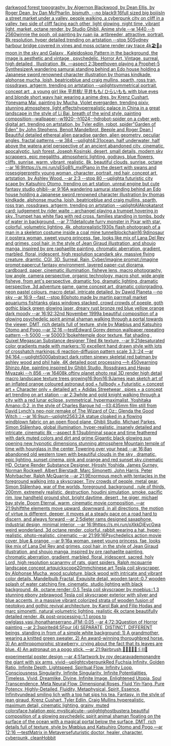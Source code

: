 [darkwood forest topography, by Algernon Blackwood, by Dean Ellis, by Roger Dean, by Dan McPharlin, bismuth, --no black](https://www.ebank.nz/aiartgenerator?category=darkwood%2520forest%2520topography%2C%2520by%2520Algernon%2520Blackwood%2C%2520by%2520Dean%2520Ellis%2C%2520by%2520Roger%2520Dean%2C%2520by%2520Dan%2520McPharlin%2C%2520bismuth%2C%2520--no%2520black)[9:16](https://www.ebank.nz/aiartgenerator?category=9%3A16)[full sized big boiiis](https://www.ebank.nz/aiartgenerator?category=full%2520sized%2520big%2520boiiis)[In a street market under a valley, people walking, a cyberpunk city on cliff in a valley, two side of cliff facing each other, light glowing, night time, vibrant light, market, octane render, by Studio Ghibli, Anime style  --w 1440 --h 2560](https://www.ebank.nz/aiartgenerator?category=In%2520a%2520street%2520market%2520under%2520a%2520valley%2C%2520people%2520walking%2C%2520a%2520cyberpunk%2520city%2520on%2520cliff%2520in%2520a%2520valley%2C%2520two%2520side%2520of%2520cliff%2520facing%2520each%2520other%2C%2520light%2520glowing%2C%2520night%2520time%2C%2520vibrant%2520light%2C%2520market%2C%2520octane%2520render%2C%2520by%2520Studio%2520Ghibli%2C%2520Anime%2520style%2520%2520--w%25201440%2520--h%25202560)[winnie the pooh, oil painting by ruan jia, artbreeder, attractive, portrait, 8k resolution, hyper detailed,trending on artstation --stop 50](https://www.ebank.nz/aiartgenerator?category=winnie%2520the%2520pooh%2C%2520oil%2520painting%2520by%2520ruan%2520jia%2C%2520artbreeder%2C%2520attractive%2C%2520portrait%2C%25208k%2520resolution%2C%2520hyper%2520detailed%2Ctrending%2520on%2520artstation%2520--stop%252050)[Sydney harbour bridge covered in vines and moss octane render ray trace 4k](https://www.ebank.nz/aiartgenerator?category=Sydney%2520harbour%2520bridge%2520covered%2520in%2520vines%2520and%2520moss%2520octane%2520render%2520ray%2520trace%25204k)[🏖🦑](https://www.ebank.nz/aiartgenerator?category=%F0%9F%8F%96%F0%9F%A6%91)[a moon in the sky and Galaxy , Kaleidoskop Pattern in the background, the image is aesthetic and vintage , psychedelic, Horror Art, Vintage, surreal, high detailed , Illustration, 8k, —aspect 2:3](https://www.ebank.nz/aiartgenerator?category=a%2520moon%2520in%2520the%2520sky%2520and%2520Galaxy%2520%2C%2520Kaleidoskop%2520Pattern%2520in%2520the%2520background%2C%2520the%2520image%2520is%2520aesthetic%2520and%2520vintage%2520%2C%2520psychedelic%2C%2520Horror%2520Art%2C%2520Vintage%2C%2520surreal%2C%2520high%2520detailed%2520%2C%2520Illustration%2C%25208k%2C%2520%E2%80%94aspect%25202%3A3)[beethoven playing a Prophet-5 Synthesizer](https://www.ebank.nz/aiartgenerator?category=beethoven%2520playing%2520a%2520Prophet-5%2520Synthesizer)[A wandering samurai standing behind an Edo house holding a Japanese sword,renowned character illustration by thomas kindkade, alphonse mucha, loish, beatriceblue and craig mullins, sparth, ross tran, rossdraws, artgerm, trending on artstation --uplight](https://www.ebank.nz/aiartgenerator?category=A%2520wandering%2520samurai%2520standing%2520behind%2520an%2520Edo%2520house%2520holding%2520a%2520Japanese%2520sword%2Crenowned%2520character%2520illustration%2520by%2520thomas%2520kindkade%2C%2520alphonse%2520mucha%2C%2520loish%2C%2520beatriceblue%2520and%2520craig%2520mullins%2C%2520sparth%2C%2520ross%2520tran%2C%2520rossdraws%2C%2520artgerm%2C%2520trending%2520on%2520artstation%2520--uplight)[symmetrical portrait, concept art , a young girl like 平井桃/ 平井もも/ ひらいもも with blue eyes and blonde short wavy hair wearing a anime dres, by Krenz Cushart, Yoneyama Mai, painting by Mucha, Violet evergarden, trending pixiv, stunning atmosphere, light effects](https://www.ebank.nz/aiartgenerator?category=symmetrical%2520portrait%2C%2520concept%2520art%2520%2C%2520a%2520young%2520girl%2520like%2520%E5%B9%B3%E4%BA%95%E6%A1%83/%2520%E5%B9%B3%E4%BA%95%E3%82%82%E3%82%82/%2520%E3%81%B2%E3%82%89%E3%81%84%E3%82%82%E3%82%82%2520with%2520blue%2520eyes%2520and%2520blonde%2520short%2520wavy%2520hair%2520wearing%2520a%2520anime%2520dres%2C%2520by%2520Krenz%2520Cushart%2C%2520Yoneyama%2520Mai%2C%2520painting%2520by%2520Mucha%2C%2520Violet%2520evergarden%2C%2520trending%2520pixiv%2C%2520stunning%2520atmosphere%2C%2520light%2520effects)[hyperrealistic palace in China in a great landscape in the style of Li Bai, breath of the wind style, painting composition--wallpaper--w1920--h1024--hd](https://www.ebank.nz/aiartgenerator?category=hyperrealistic%2520palace%2520in%2520China%2520in%2520a%2520great%2520landscape%2520in%2520the%2520style%2520of%2520Li%2520Bai%2C%2520breath%2520of%2520the%2520wind%2520style%2C%2520painting%2520composition--wallpaper--w1920--h1024--hd)[robot-spider on a cyber web, digital art, trending on artstation, by Tyler edlin, robot, spider](https://www.ebank.nz/aiartgenerator?category=robot-spider%2520on%2520a%2520cyber%2520web%2C%2520digital%2520art%2C%2520trending%2520on%2520artstation%2C%2520by%2520Tyler%2520edlin%2C%2520robot%2C%2520spider)["Garden of Eden" by John Stephens, Benoit Mandelbrot, Beeple and Roger Dean | Beautiful detailed ethereal alien paradise garden, alien geometry, peculiar angles, fractal patterns --w 384 --uplight](https://www.ebank.nz/aiartgenerator?category=%22Garden%2520of%2520Eden%22%2520by%2520John%2520Stephens%2C%2520Benoit%2520Mandelbrot%2C%2520Beeple%2520and%2520Roger%2520Dean%2520%7C%2520Beautiful%2520detailed%2520ethereal%2520alien%2520paradise%2520garden%2C%2520alien%2520geometry%2C%2520peculiar%2520angles%2C%2520fractal%2520patterns%2520--w%2520384%2520--uplight)[4:3](https://www.ebank.nz/aiartgenerator?category=4%3A3)[1](https://www.ebank.nz/aiartgenerator?category=1)[ocean. half underwater, half above the water](https://www.ebank.nz/aiartgenerator?category=ocean.%2520half%2520underwater%2C%2520half%2520above%2520the%2520water)[a ariel perspective of an ancient abandoned city, cinematic, apocalyptic, lush forest, Joseph Kosinski, desert, small details, modern sky scrappers, epic megaliths, atmospheric lighting, godrays, blue flowers, cliffs, sunrise, warm, vibrant, realistic, 8k, beautiful clouds, sunrise, octane --ar 16:9](https://www.ebank.nz/aiartgenerator?category=a%2520ariel%2520perspective%2520of%2520an%2520ancient%2520abandoned%2520city%2C%2520cinematic%2C%2520apocalyptic%2C%2520lush%2520forest%2C%2520Joseph%2520Kosinski%2C%2520desert%2C%2520small%2520details%2C%2520modern%2520sky%2520scrappers%2C%2520epic%2520megaliths%2C%2520atmospheric%2520lighting%2C%2520godrays%2C%2520blue%2520flowers%2C%2520cliffs%2C%2520sunrise%2C%2520warm%2C%2520vibrant%2C%2520realistic%2C%25208k%2C%2520beautiful%2520clouds%2C%2520sunrise%2C%2520octane%2520--ar%252016%3A9)[<https://s.mj.run/sESgB1j_mxI>](https://www.ebank.nz/aiartgenerator?category=%3Chttps%3A//s.mj.run/sESgB1j_mxI%3E)[Piano in the desert with swans and roses](https://www.ebank.nz/aiartgenerator?category=Piano%2520in%2520the%2520desert%2520with%2520swans%2520and%2520roses)[giger](https://www.ebank.nz/aiartgenerator?category=giger)[pretty young woman, character, portrait, red hair, concept art, artstation, by Ashley Wood. --ar 2:3 --stop 80 --uplight](https://www.ebank.nz/aiartgenerator?category=pretty%2520young%2520woman%2C%2520character%2C%2520portrait%2C%2520red%2520hair%2C%2520concept%2520art%2C%2520artstation%2C%2520by%2520Ashley%2520Wood.%2520--ar%25202%3A3%2520--stop%252080%2520--uplight)[a futuristic city scape by Katsuhiro Otomo, trending on art station, unreal engine  but cute fantasy studio ghibli--ar 9:16](https://www.ebank.nz/aiartgenerator?category=a%2520futuristic%2520city%2520scape%2520by%2520Katsuhiro%2520Otomo%2C%2520trending%2520on%2520art%2520station%2C%2520unreal%2520engine%2520%2520but%2520cute%2520fantasy%2520studio%2520ghibli--ar%25209%3A16)[A wandering samurai standing behind an Edo house holding a Japanese sword,renowned character illustration by thomas kindkade, alphonse mucha, loish, beatriceblue and craig mullins, sparth, ross tran, rossdraws, artgerm, trending on artstation --uplight](https://www.ebank.nz/aiartgenerator?category=A%2520wandering%2520samurai%2520standing%2520behind%2520an%2520Edo%2520house%2520holding%2520a%2520Japanese%2520sword%2Crenowned%2520character%2520illustration%2520by%2520thomas%2520kindkade%2C%2520alphonse%2520mucha%2C%2520loish%2C%2520beatriceblue%2520and%2520craig%2520mullins%2C%2520sparth%2C%2520ross%2520tran%2C%2520rossdraws%2C%2520artgerm%2C%2520trending%2520on%2520artstation%2520--uplight)[AlAkroka](https://www.ebank.nz/aiartgenerator?category=AlAkroka)[tarot card: judgement by rider waite :: archangel playing a trumpet hovering in sky..Trumpet has white flag with red cross.  families standing in tombs. body of water in background.  --ar 7:11](https://www.ebank.nz/aiartgenerator?category=tarot%2520card%3A%2520judgement%2520by%2520rider%2520waite%2520%3A%3A%2520archangel%2520playing%2520a%2520trumpet%2520hovering%2520in%2520sky..Trumpet%2520has%2520white%2520flag%2520with%2520red%2520cross.%2520%2520families%2520standing%2520in%2520tombs.%2520body%2520of%2520water%2520in%2520background.%2520%2520--ar%25207%3A11)[detail](https://www.ebank.nz/aiartgenerator?category=detail)[cute furry monster in Pixar with star, colorful, volumetric lighting, 4k, photorealistic](https://www.ebank.nz/aiartgenerator?category=cute%2520furry%2520monster%2520in%2520Pixar%2520with%2520star%2C%2520colorful%2C%2520volumetric%2520lighting%2C%25204k%2C%2520photorealistic)[1930s flash photograph of a man in a skeleton costume inside a coal mine tunnel](https://www.ebank.nz/aiartgenerator?category=1930s%2520flash%2520photograph%2520of%2520a%2520man%2520in%2520a%2520skeleton%2520costume%2520inside%2520a%2520coal%2520mine%2520tunnel)[blockchain](https://www.ebank.nz/aiartgenerator?category=blockchain)[16:9](https://www.ebank.nz/aiartgenerator?category=16%3A9)[dinosaur jr poster](https://www.ebank.nz/aiartgenerator?category=dinosaur%2520jr%2520poster)[a woman, sweet young princess, fae, looks like mix of Lana Del Rey and grimes, cool hair, in the style of Jean Giraud illustration, and shoujo manga, inspired by pre raphaelite painting, chromatic aberration, gradient, marbled, floral, iridescent, high resolution scan](https://www.ebank.nz/aiartgenerator?category=a%2520woman%2C%2520sweet%2520young%2520princess%2C%2520fae%2C%2520looks%2520like%2520mix%2520of%2520Lana%2520Del%2520Rey%2520and%2520grimes%2C%2520cool%2520hair%2C%2520in%2520the%2520style%2520of%2520Jean%2520Giraud%2520illustration%2C%2520and%2520shoujo%2520manga%2C%2520inspired%2520by%2520pre%2520raphaelite%2520painting%2C%2520chromatic%2520aberration%2C%2520gradient%2C%2520marbled%2C%2520floral%2C%2520iridescent%2C%2520high%2520resolution%2520scan)[dark sky, massive flying creature, dramtic, CGI, 3D, Surreal, Rain, Cyber](https://www.ebank.nz/aiartgenerator?category=dark%2520sky%2C%2520massive%2520flying%2520creature%2C%2520dramtic%2C%2520CGI%2C%25203D%2C%2520Surreal%2C%2520Rain%2C%2520Cyber)[/imagine prompt:/imagine prompt:papercut fantasy environment, layered paper-cut diorama, cardboard, paper, cinematic illumination, fisheye lens, macro photography, low angle, camera perspective, organic technology, macro shot, wide angle fisheye, from ant's perspective, dramatic fog, dramatic lighting, dramatic perspective, 3d adventure game, game concept art, dramatic colorgrading, neon pastel colours, macro detail, intricate detailed, by Dawid Planeta --no sky --ar 16:9 --fast --stop 80](https://www.ebank.nz/aiartgenerator?category=/imagine%2520prompt%3A/imagine%2520prompt%3Apapercut%2520fantasy%2520environment%2C%2520layered%2520paper-cut%2520diorama%2C%2520cardboard%2C%2520paper%2C%2520cinematic%2520illumination%2C%2520fisheye%2520lens%2C%2520macro%2520photography%2C%2520low%2520angle%2C%2520camera%2520perspective%2C%2520organic%2520technology%2C%2520macro%2520shot%2C%2520wide%2520angle%2520fisheye%2C%2520from%2520ant%27s%2520perspective%2C%2520dramatic%2520fog%2C%2520dramatic%2520lighting%2C%2520dramatic%2520perspective%2C%25203d%2520adventure%2520game%2C%2520game%2520concept%2520art%2C%2520dramatic%2520colorgrading%2C%2520neon%2520pastel%2520colours%2C%2520macro%2520detail%2C%2520intricate%2520detailed%2C%2520by%2520Dawid%2520Planeta%2520--no%2520sky%2520--ar%252016%3A9%2520--fast%2520--stop%252080)[photo made by martin parr](https://www.ebank.nz/aiartgenerator?category=photo%2520made%2520by%2520martin%2520parr)[mall market aquariums fishtanks glass windows stacked, crowd crowds of poeple, goth gothic black green glowing laser, dreary rust bronze red blue yellow orange dark moody --ar 16:9](https://www.ebank.nz/aiartgenerator?category=mall%2520market%2520aquariums%2520fishtanks%2520glass%2520windows%2520stacked%2C%2520crowd%2520crowds%2520of%2520poeple%2C%2520goth%2520gothic%2520black%2520green%2520glowing%2520laser%2C%2520dreary%2520rust%2520bronze%2520red%2520blue%2520yellow%2520orange%2520dark%2520moody%2520--ar%252016%3A9)[2:3](https://www.ebank.nz/aiartgenerator?category=2%3A3)[2nd November 1999](https://www.ebank.nz/aiartgenerator?category=2nd%2520November%25201999)[a beautiful composition of a glowing psychedelic spirit animal shaman walking through a portal towards the viewer, DMT,  rich details full of texture, style by Mœbius and Katsuhiro Otomo and Pogo —ar 12:16 —test](https://www.ebank.nz/aiartgenerator?category=a%2520beautiful%2520composition%2520of%2520a%2520glowing%2520psychedelic%2520spirit%2520animal%2520shaman%2520walking%2520through%2520a%2520portal%2520towards%2520the%2520viewer%2C%2520DMT%2C%2520%2520rich%2520details%2520full%2520of%2520texture%2C%2520style%2520by%2520M%C5%93bius%2520and%2520Katsuhiro%2520Otomo%2520and%2520Pogo%2520%E2%80%94ar%252012%3A16%2520%E2%80%94test)[Edward Gorey demon wallpaper repeating pattern --h 5000 --w 5000](https://www.ebank.nz/aiartgenerator?category=Edward%2520Gorey%2520demon%2520wallpaper%2520repeating%2520pattern%2520--h%25205000%2520--w%25205000)[3:1](https://www.ebank.nz/aiartgenerator?category=3%3A1)[bokeh](https://www.ebank.nz/aiartgenerator?category=bokeh)[temple door texture, flat shading , Quixel Megascan Substance designer Tiled 8k texture, --ar 9:21](https://www.ebank.nz/aiartgenerator?category=temple%2520door%2520texture%2C%2520flat%2520shading%2520%2C%2520Quixel%2520Megascan%2520Substance%2520designer%2520Tiled%25208k%2520texture%2C%2520--ar%25209%3A21)[desaturated color gradients made with markers::10 excellent hand drawn style with lots of crosshatch markings::6 reaction-diffusion pattern scale 3.3::24 —ar 94:164 —uplight](https://www.ebank.nz/aiartgenerator?category=desaturated%2520color%2520gradients%2520made%2520with%2520markers%3A%3A10%2520excellent%2520hand%2520drawn%2520style%2520with%2520lots%2520of%2520crosshatch%2520markings%3A%3A6%2520reaction-diffusion%2520pattern%2520scale%25203.3%3A%3A24%2520%E2%80%94ar%252094%3A164%2520%E2%80%94uplight)[5000](https://www.ebank.nz/aiartgenerator?category=5000)[abstract dark rotten sinewy skeletal red batman by ashley wood and phil hale, 4K detailed post processing —h 450](https://www.ebank.nz/aiartgenerator?category=abstract%2520dark%2520rotten%2520sinewy%2520skeletal%2520red%2520batman%2520by%2520ashley%2520wood%2520and%2520phil%2520hale%2C%25204K%2520detailed%2520post%2520processing%2520%E2%80%94h%2520450)[yearning Shinzo Abe, painting inspired by Ghibli Studio, Rossdraws and Hayao Miyazaki --h 856 --w 1640](https://www.ebank.nz/aiartgenerator?category=yearning%2520Shinzo%2520Abe%2C%2520painting%2520inspired%2520by%2520Ghibli%2520Studio%2C%2520Rossdraws%2520and%2520Hayao%2520Miyazaki%2520--h%2520856%2520--w%25201640)[8k,](https://www.ebank.nz/aiartgenerator?category=8k%2C)[of](https://www.ebank.nz/aiartgenerator?category=of)[tiny planet photo real 3D render high detail macro landscape texture trees growing](https://www.ebank.nz/aiartgenerator?category=tiny%2520planet%2520photo%2520real%25203D%2520render%2520high%2520detail%2520macro%2520landscape%2520texture%2520trees%2520growing)[16:9](https://www.ebank.nz/aiartgenerator?category=16%3A9)[oni](https://www.ebank.nz/aiartgenerator?category=oni)[16:9](https://www.ebank.nz/aiartgenerator?category=16%3A9)[James jean sketch art of an inflated orange coloured  astronaut god + fullbody + Futuristic + concept art + Character only + detailed art + Adidas Streetwear , pipes + a concept art trending on art station --ar 2:3](https://www.ebank.nz/aiartgenerator?category=James%2520jean%2520sketch%2520art%2520of%2520an%2520inflated%2520orange%2520coloured%2520%2520astronaut%2520god%2520%2B%2520fullbody%2520%2B%2520Futuristic%2520%2B%2520concept%2520art%2520%2B%2520Character%2520only%2520%2B%2520detailed%2520art%2520%2B%2520Adidas%2520Streetwear%2520%2C%2520pipes%2520%2B%2520a%2520concept%2520art%2520trending%2520on%2520art%2520station%2520--ar%25202%3A3)[white and gold knight walking through a city with a red lunar eclipse, symmetrical, hypermaximalist, Yoshitaka Amano::0.2, in the style of Charles Bargue hd --ll](https://www.ebank.nz/aiartgenerator?category=white%2520and%2520gold%2520knight%2520walking%2520through%2520a%2520city%2520with%2520a%2520red%2520lunar%2520eclipse%2C%2520symmetrical%2C%2520hypermaximalist%2C%2520Yoshitaka%2520Amano%3A%3A0.2%2C%2520in%2520the%2520style%2520of%2520Charles%2520Bargue%2520hd%2520--ll)[3:4](https://www.ebank.nz/aiartgenerator?category=3%3A4)[35mm film still from David Lynch's neo-noir remake of The Wizard of Oz:: Glenda the Good Witch :: --ar 16:9](https://www.ebank.nz/aiartgenerator?category=35mm%2520film%2520still%2520from%2520David%2520Lynch%27s%2520neo-noir%2520remake%2520of%2520The%2520Wizard%2520of%2520Oz%3A%3A%2520Glenda%2520the%2520Good%2520Witch%2520%3A%3A%2520--ar%252016%3A9)[sun](https://www.ebank.nz/aiartgenerator?category=sun)[--uplight](https://www.ebank.nz/aiartgenerator?category=--uplight)[256](https://www.ebank.nz/aiartgenerator?category=256)[3:2](https://www.ebank.nz/aiartgenerator?category=3%3A2)[A statue cloaked in a flowing windblown fabric on an open flood plane, Ghibli Studio, Michael Parkes, Simon Stålenhag, global illumination, hyper-realistic, insanely detailed and intricate, cinematic 8k --aspect 8:13](https://www.ebank.nz/aiartgenerator?category=A%2520statue%2520cloaked%2520in%2520a%2520flowing%2520windblown%2520fabric%2520on%2520an%2520open%2520flood%2520plane%2C%2520Ghibli%2520Studio%2C%2520Michael%2520Parkes%2C%2520Simon%2520St%C3%A5lenhag%2C%2520global%2520illumination%2C%2520hyper-realistic%2C%2520insanely%2520detailed%2520and%2520intricate%2C%2520cinematic%25208k%2520--aspect%25208%3A13)[subliminal space and time feathered with dark muted colors and dirt and grime Gigantic black glowing sun opening new hypnotic dimensions stunning atmosphere Mountain temple of time with hourglass in the center Towering over your head --ar 16:8](https://www.ebank.nz/aiartgenerator?category=subliminal%2520space%2520and%2520time%2520feathered%2520with%2520dark%2520muted%2520colors%2520and%2520dirt%2520and%2520grime%2520Gigantic%2520black%2520glowing%2520sun%2520opening%2520new%2520hypnotic%2520dimensions%2520stunning%2520atmosphere%2520Mountain%2520temple%2520of%2520time%2520with%2520hourglass%2520in%2520the%2520center%2520Towering%2520over%2520your%2520head%2520--ar%252016%3A8)[an abandoned old western town with beautiful clouds  in the sky , dramatic, epic lighting, sunset,cinema, pink and orange and red sunset sky,cinematic HD, Octane Render Substance Designer. Hiroshi Yoshida, James Gurney, Norman Rockwell, Albert Bierstadt, Marc Simonetti, John Harris, Peter Mohrbacher, Ralph McQuarrie --ar 21:9](https://www.ebank.nz/aiartgenerator?category=an%2520abandoned%2520old%2520western%2520town%2520with%2520beautiful%2520clouds%2520%2520in%2520the%2520sky%2520%2C%2520dramatic%2C%2520epic%2520lighting%2C%2520sunset%2Ccinema%2C%2520pink%2520and%2520orange%2520and%2520red%2520sunset%2520sky%2Ccinematic%2520HD%2C%2520Octane%2520Render%2520Substance%2520Designer.%2520Hiroshi%2520Yoshida%2C%2520James%2520Gurney%2C%2520Norman%2520Rockwell%2C%2520Albert%2520Bierstadt%2C%2520Marc%2520Simonetti%2C%2520John%2520Harris%2C%2520Peter%2520Mohrbacher%2C%2520Ralph%2520McQuarrie%2520--ar%252021%3A9)[Enormous mech with tentacles in the foreground walking into a skyscraper. Tiny crowds of people, metal gear, Simon Stålenhag, war of the worlds, foreground, background , rule of thirds, 200mm, extremely realistic, destruction, houdini simulation, smoke, pacific rim, low handheld ground shot,  bright daytime, desert , he giger, michael bay style, Doom Eternal, warm, cinematic movie composition, —ar 21:9](https://www.ebank.nz/aiartgenerator?category=Enormous%2520mech%2520with%2520tentacles%2520in%2520the%2520foreground%2520walking%2520into%2520a%2520skyscraper.%2520Tiny%2520crowds%2520of%2520people%2C%2520metal%2520gear%2C%2520Simon%2520St%C3%A5lenhag%2C%2520war%2520of%2520the%2520worlds%2C%2520foreground%2C%2520background%2520%2C%2520rule%2520of%2520thirds%2C%2520200mm%2C%2520extremely%2520realistic%2C%2520destruction%2C%2520houdini%2520simulation%2C%2520smoke%2C%2520pacific%2520rim%2C%2520low%2520handheld%2520ground%2520shot%2C%2520%2520bright%2520daytime%2C%2520desert%2520%2C%2520he%2520giger%2C%2520michael%2520bay%2520style%2C%2520Doom%2520Eternal%2C%2520warm%2C%2520cinematic%2520movie%2520composition%2C%2520%E2%80%94ar%252021%3A9)[shift](https://www.ebank.nz/aiartgenerator?category=shift)[the elements move upward, downward, in all directions, the motion of virtue is different, deeper, it moves at a steady pace on a road hard to discern, and always forward --ar 2:5](https://www.ebank.nz/aiartgenerator?category=the%2520elements%2520move%2520upward%2C%2520downward%2C%2520in%2520all%2520directions%2C%2520the%2520motion%2520of%2520virtue%2520is%2520different%2C%2520deeper%2C%2520it%2520moves%2520at%2520a%2520steady%2520pace%2520on%2520a%2520road%2520hard%2520to%2520discern%2C%2520and%2520always%2520forward%2520--ar%25202%3A5)[dieter rams designed saxaphone, industrial design, minimal interior, --ar 16:9](https://www.ebank.nz/aiartgenerator?category=dieter%2520rams%2520designed%2520saxaphone%2C%2520industrial%2520design%2C%2520minimal%2520interior%2C%2520--ar%252016%3A9)[<https://s.mj.run/oXkkDjEycGw>](https://www.ebank.nz/aiartgenerator?category=%3Chttps%3A//s.mj.run/oXkkDjEycGw%3E)[a weird wonderland, 3d octane render, colorful, rabbit wearing a hat, hyper-realistic, photo-realistic, cinematic --ar 21:9](https://www.ebank.nz/aiartgenerator?category=a%2520weird%2520wonderland%2C%25203d%2520octane%2520render%2C%2520colorful%2C%2520rabbit%2520wearing%2520a%2520hat%2C%2520hyper-realistic%2C%2520photo-realistic%2C%2520cinematic%2520--ar%252021%3A9)[9:16](https://www.ebank.nz/aiartgenerator?category=9%3A16)[Psychedelics action movie cover, blue & orange, —ar 9:16](https://www.ebank.nz/aiartgenerator?category=Psychedelics%2520action%2520movie%2520cover%2C%2520blue%2520%26%2520orange%2C%2520%E2%80%94ar%25209%3A16)[a woman, sweet young princess, fae, looks like mix of Lana Del Rey and grimes, cool hair, in the style of Jean Giraud illustration, and shoujo manga, inspired by pre raphaelite painting, chromatic aberration, gradient, marbled, floral, iridescent, sacred, holy Lord, high resolution scan](https://www.ebank.nz/aiartgenerator?category=a%2520woman%2C%2520sweet%2520young%2520princess%2C%2520fae%2C%2520looks%2520like%2520mix%2520of%2520Lana%2520Del%2520Rey%2520and%2520grimes%2C%2520cool%2520hair%2C%2520in%2520the%2520style%2520of%2520Jean%2520Giraud%2520illustration%2C%2520and%2520shoujo%2520manga%2C%2520inspired%2520by%2520pre%2520raphaelite%2520painting%2C%2520chromatic%2520aberration%2C%2520gradient%2C%2520marbled%2C%2520floral%2C%2520iridescent%2C%2520sacred%2C%2520holy%2520Lord%2C%2520high%2520resolution%2520scan)[army of rats, giant spiders, Ralph mcquarrie landscape concept art](https://www.ebank.nz/aiartgenerator?category=army%2520of%2520rats%2C%2520giant%2520spiders%2C%2520Ralph%2520mcquarrie%2520landscape%2520concept%2520art)[quickscope](https://www.ebank.nz/aiartgenerator?category=quickscope)[20mm](https://www.ebank.nz/aiartgenerator?category=20mm)[chinese art Tesla coil skyscraper, by Alphonse Mucha, wood sculpture, black wood with intricate and vibrant color details, Mandelbulb Fractal, Exquisite detail, wooden tarot::0.7 wooden splash of water catching fire, cinematic, studio lighting with black background, 4k, octane render::0.5 Tesla coil skyscraper by moebius::1.3 stunning ebony zebrawood Tesla coil skyscraper exterior with silver and blue accents, in a massive vibrant colorized strata of wooden fusion of neotokyo and gothic revival architecture, by Karol Bak and Filip Hodas and marc simonetti, natural volumetric lighting, realistic 4k octane beautifully detailed render, 4k post-processing::1.1 props to owlglass,vasi,jhonathanserrano,JFM::0.05 --ar 4:7](https://www.ebank.nz/aiartgenerator?category=chinese%2520art%2520Tesla%2520coil%2520skyscraper%2C%2520by%2520Alphonse%2520Mucha%2C%2520wood%2520sculpture%2C%2520black%2520wood%2520with%2520intricate%2520and%2520vibrant%2520color%2520details%2C%2520Mandelbulb%2520Fractal%2C%2520Exquisite%2520detail%2C%2520wooden%2520tarot%3A%3A0.7%2520wooden%2520splash%2520of%2520water%2520catching%2520fire%2C%2520cinematic%2C%2520studio%2520lighting%2520with%2520black%2520background%2C%25204k%2C%2520octane%2520render%3A%3A0.5%2520Tesla%2520coil%2520skyscraper%2520by%2520moebius%3A%3A1.3%2520stunning%2520ebony%2520zebrawood%2520Tesla%2520coil%2520skyscraper%2520exterior%2520with%2520silver%2520and%2520blue%2520accents%2C%2520in%2520a%2520massive%2520vibrant%2520colorized%2520strata%2520of%2520wooden%2520fusion%2520of%2520neotokyo%2520and%2520gothic%2520revival%2520architecture%2C%2520by%2520Karol%2520Bak%2520and%2520Filip%2520Hodas%2520and%2520marc%2520simonetti%2C%2520natural%2520volumetric%2520lighting%2C%2520realistic%25204k%2520octane%2520beautifully%2520detailed%2520render%2C%25204k%2520post-processing%3A%3A1.1%2520props%2520to%2520owlglass%2Cvasi%2Cjhonathanserrano%2CJFM%3A%3A0.05%2520--ar%25204%3A7)[2:3](https://www.ebank.nz/aiartgenerator?category=2%3A3)[Question of Horror painting --ar 2:3](https://www.ebank.nz/aiartgenerator?category=Question%2520of%2520Horror%2520painting%2520--ar%25202%3A3)[spirited](https://www.ebank.nz/aiartgenerator?category=spirited)[4:5](https://www.ebank.nz/aiartgenerator?category=4%3A5)[Four (4) SEPARATE, DISTINCT, DIFFERENT beings, standing in from of a simple white background:  1) A grandmother, wearing a knitted green sweater.  2) An award-winning thoroughbred horse.  3) An anthropomorphic strawberry, crying about the fact that its leaves are blue.  4) An astronaut on a pogo stick.  —ar 21:9](https://www.ebank.nz/aiartgenerator?category=Four%2520%284%29%2520SEPARATE%2C%2520DISTINCT%2C%2520DIFFERENT%2520beings%2C%2520standing%2520in%2520from%2520of%2520a%2520simple%2520white%2520background%3A%2520%25201%29%2520A%2520grandmother%2C%2520wearing%2520a%2520knitted%2520green%2520sweater.%2520%25202%29%2520An%2520award-winning%2520thoroughbred%2520horse.%2520%25203%29%2520An%2520anthropomorphic%2520strawberry%2C%2520crying%2520about%2520the%2520fact%2520that%2520its%2520leaves%2520are%2520blue.%2520%25204%29%2520An%2520astronaut%2520on%2520a%2520pogo%2520stick.%2520%2520%E2%80%94ar%252021%3A9)[airbrush 💊🪬💉🧼🎀🖇⛓🔩 experimental poster design —ar 4:5](https://www.ebank.nz/aiartgenerator?category=airbrush%2520%F0%9F%92%8A%F0%9F%AA%AC%F0%9F%92%89%F0%9F%A7%BC%F0%9F%8E%80%F0%9F%96%87%E2%9B%93%F0%9F%94%A9%2520experimental%2520poster%2520design%2520%E2%80%94ar%25204%3A5)[1](https://www.ebank.nz/aiartgenerator?category=1)[artwork by roy decarava](https://www.ebank.nz/aiartgenerator?category=artwork%2520by%2520roy%2520decarava)[demon](https://www.ebank.nz/aiartgenerator?category=demon)[andre the giant with six arms, vivid](https://www.ebank.nz/aiartgenerator?category=andre%2520the%2520giant%2520with%2520six%2520arms%2C%2520vivid)[--uplight](https://www.ebank.nz/aiartgenerator?category=--uplight)[cyberpunk](https://www.ebank.nz/aiartgenerator?category=cyberpunk)[Red Fuchsia Infinity, Golden Ratio, Infinite Depth, Lightspeed, Spiritual Flow, Infinity Loop, Consciousness Singularity, Infinite Singularity, Infinite Potentialities, Timeless, Vivid, Dreamlike, Divine, Infinite Image, Enlightened Utopia, Soul Transcendence, Meta Neural Flow, Dimensional Roses, Fluid Yin-Yang, Pure Potency, Highly-Detailed, Fluidity, Metaphysical, Spirit, Essence, Infinity](https://www.ebank.nz/aiartgenerator?category=Red%2520Fuchsia%2520Infinity%2C%2520Golden%2520Ratio%2C%2520Infinite%2520Depth%2C%2520Lightspeed%2C%2520Spiritual%2520Flow%2C%2520Infinity%2520Loop%2C%2520Consciousness%2520Singularity%2C%2520Infinite%2520Singularity%2C%2520Infinite%2520Potentialities%2C%2520Timeless%2C%2520Vivid%2C%2520Dreamlike%2C%2520Divine%2C%2520Infinite%2520Image%2C%2520Enlightened%2520Utopia%2C%2520Soul%2520Transcendence%2C%2520Meta%2520Neural%2520Flow%2C%2520Dimensional%2520Roses%2C%2520Fluid%2520Yin-Yang%2C%2520Pure%2520Potency%2C%2520Highly-Detailed%2C%2520Fluidity%2C%2520Metaphysical%2C%2520Spirit%2C%2520Essence%2C%2520Infinity)[undead smiling lich with a top hat sips his tea. Fantasy. in the style of jean giraud, Krenz Cushart, Tyler Edlin, Craig Mullins,hyperealistic, maximum detail, cinematic lighting, grainy, muted colors](https://www.ebank.nz/aiartgenerator?category=undead%2520smiling%2520lich%2520with%2520a%2520top%2520hat%2520sips%2520his%2520tea.%2520Fantasy.%2520in%2520the%2520style%2520of%2520jean%2520giraud%2C%2520Krenz%2520Cushart%2C%2520Tyler%2520Edlin%2C%2520Craig%2520Mullins%2Chyperealistic%2C%2520maximum%2520detail%2C%2520cinematic%2520lighting%2C%2520grainy%2C%2520muted%2520colors)[face,halation,epic,mystical](https://www.ebank.nz/aiartgenerator?category=face%2Chalation%2Cepic%2Cmystical)[cute](https://www.ebank.nz/aiartgenerator?category=cute)[--uplight](https://www.ebank.nz/aiartgenerator?category=--uplight)[ghostbuster](https://www.ebank.nz/aiartgenerator?category=ghostbuster)[a beautiful composition of a glowing psychedelic spirit animal shaman floating on the surface of the ocean with a magical portal below the surface, DMT,  rich details full of texture, style by Mœbius and Katsuhiro Otomo and Pogo —ar 12:16 —test](https://www.ebank.nz/aiartgenerator?category=a%2520beautiful%2520composition%2520of%2520a%2520glowing%2520psychedelic%2520spirit%2520animal%2520shaman%2520floating%2520on%2520the%2520surface%2520of%2520the%2520ocean%2520with%2520a%2520magical%2520portal%2520below%2520the%2520surface%2C%2520DMT%2C%2520%2520rich%2520details%2520full%2520of%2520texture%2C%2520style%2520by%2520M%C5%93bius%2520and%2520Katsuhiro%2520Otomo%2520and%2520Pogo%2520%E2%80%94ar%252012%3A16%2520%E2%80%94test)[Matrix in Metaverse](https://www.ebank.nz/aiartgenerator?category=Matrix%2520in%2520Metaverse)[futuristic doctor, healer, character, cyberpunk, clean](https://www.ebank.nz/aiartgenerator?category=futuristic%2520doctor%2C%2520healer%2C%2520character%2C%2520cyberpunk%2C%2520clean)[Hobbit](https://www.ebank.nz/aiartgenerator?category=Hobbit)